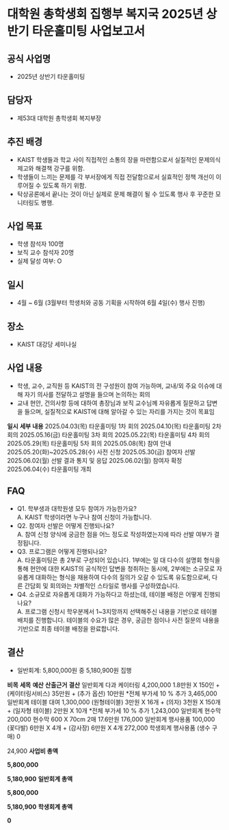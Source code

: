 대학원 총학생회 집행부 복지국 2025년 상반기 타운홀미팅 사업보고서
===

## 공식 사업명
- 2025년 상반기 타운홀미팅

## 담당자
- 제53대 대학원 총학생회 복지부장

## 추진 배경
- KAIST 학생들과 학교 사이 직접적인 소통의 장을 마련함으로서 실질적인 문제의식 제고와 해결책 강구를 위함.
- 학생들이 느끼는 문제를 각 부서장에게 직접 전달함으로서 실효적인 정책 개선이 이루어질 수 있도록 하기 위함.
- 탁상공론에서 끝나는 것이 아닌 실제로 문제 해결이 될 수 있도록 행사 후 꾸준한 모니터링도 병행.

## 사업 목표
- 학생 참석자 100명
- 보직 교수 참석자 20명
- 실제 달성 여부: O

## 일시
- 4월 ~ 6월 (3월부터 학생처와 공동 기획을 시작하여 6월 4일(수) 행사 진행)

## 장소
- KAIST 대강당 세미나실 

## 사업 내용
- 학생, 교수, 교직원 등 KAIST의 전 구성원이 참여 가능하며, 교내/외 주요 이슈에 대해 자기 의사를 전달하고 설명을 들으며 논의하는 회의
- 교내 현안, 건의사항 등에 대하여 총장님과 보직 교수님께 자유롭게 질문하고 답변을 들으며, 실질적으로 KAIST에 대해 알아갈 수 있는 자리를 가지는 것이 목표임

**일시**
**세부 내용**
2025.04.03(목)
타운홀미팅 1차 회의
2025.04.10(목)
타운홀미팅 2차 회의
2025.05.16(금)
타운홀미팅 3차 회의
2025.05.22(목)
타운홀미팅 4차 회의
2025.05.29(목)
타운홀미팅 5차 회의
2025.05.08(목)
참여 안내
2025.05.20(화)~2025.05.28(수)
사전 신청
2025.05.30(금)
참여자 선발
2025.06.02(월)
선발 결과 통지 및 응답
2025.06.02(월)
참여자 확정
2025.06.04(수)
타운홀미팅 개최


## FAQ
- Q1. 학부생과 대학원생 모두 참여가 가능한가요? <br/> A. KAIST 학생이라면 누구나 참여 신청이 가능합니다.
- Q2. 참여자 선발은 어떻게 진행되나요? <br/> A. 참여 신청 양식에 궁금한 점을 어느 정도로 작성하였는지에 따라 선발 여부가 결정됩니다.
- Q3. 프로그램은 어떻게 진행되나요? <br/> A. 타운홀미팅은 총 2부로 구성되어 있습니다. 1부에는 일 대 다수의 설명회 형식을 통해 현안에 대한 KAIST의 공식적인 답변을 청취하는 동시에, 2부에는 소규모로 자유롭게 대화하는 형식을 채용하여 다수의 질의가 오갈 수 있도록 유도함으로써, 다른 간담회 및 회의와는 차별적인 스타일로 행사를 구성하였습니다.
- Q4. 소규모로 자유롭게 대화가 가능하다고 하셨는데, 테이블 배정은 어떻게 진행되나요? <br/> A. 프로그램 신청시 학우분께서 1~3지망까지 선택해주신 내용을 기반으로 테이블 배치를 진행합니다. 테이블의 수요가 많은 경우, 궁금한 점이나 사전 질문의 내용을 기반으로 최종 테이블 배정을 완료합니다.

## 결산

-   일반회계: 5,800,000원 중 5,180,900원 집행

**비목**
**세목**
**예산**
**산출근거**
**결산**
일반회계
다과 케이터링
4,200,000
1.8만원 X 150인 + (케이터링서비스) 35만원 + (추가 옵션) 10만원 
*전체 부가세 10 % 추가
3,465,000
일반회계
테이블 대여
1,300,000
(원형테이블) 3만원 X 16개 + (의자) 3천원 X 150개 + (일자형 테이블) 2만원 X 10개
*전체 부가세 10 % 추가
1,243,000
일반회계
현수막
200,000
현수막 600 X 70cm 2매 17.6만원
176,000
일반회계
행사용품
100,000
(꽃다발) 6만원 X 4개 + (감사장) 6만원 X 4개
272,000
학생회계
행사용품
(생수 구매)
0


24,900
**사업비 총액**


**5,800,000**


**5,180,900**
**일반회계 총액**


**5,800,000**


**5,180,900**
**학생회계 총액**


**0**






